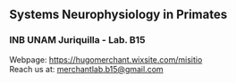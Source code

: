 ## Systems Neurophysiology in Primates 
### INB UNAM Juriquilla - Lab. B15

Webpage: https://hugomerchant.wixsite.com/misitio  
Reach us at: merchantlab.b15@gmail.com
